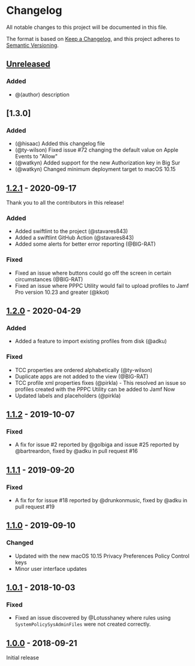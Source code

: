 # Changelog

All notable changes to this project will be documented in this file.

The format is based on [Keep a Changelog](https://keepachangelog.com/en/1.0.0/), and this project adheres to [Semantic Versioning](https://semver.org/spec/v2.0.0.html).

## [Unreleased]

<!-- Add any information here about changes in master that have yet to be released -->

### Added
- @(author) description

## [1.3.0]

### Added

- (@hisaac) Added this changelog file
- (@ty-wilson) Fixed issue #72 changing the default value on Apple Events to "Allow"
- (@watkyn) Added support for the new Authorization key in Big Sur
- (@watkyn) Changed minimum deployment target to macOS 10.15


## [1.2.1] - 2020-09-17

Thank you to all the contributors in this release!

### Added

-   Added swiftlint to the project (@stavares843)
-   Added a swiftlint GitHub Action (@stavares843)
-   Added some alerts for better error reporting (@BIG-RAT)

### Fixed

-   Fixed an issue where buttons could go off the screen in certain circumstances (@BIG-RAT)
-   Fixed an issue where PPPC Utility would fail to upload profiles to Jamf Pro version 10.23 and greater (@kkot)

## [1.2.0] - 2020-04-29

### Added

-   Added a feature to import existing profiles from disk (@adku)

### Fixed

-   TCC properties are ordered alphabetically (@ty-wilson)
-   Duplicate apps are not added to the view (@BIG-RAT)
-   TCC profile xml properties fixes (@pirkla) - This resolved an issue so profiles created with the PPPC Utility can be added to Jamf Now
-   Updated labels and placeholders (@pirkla)

## [1.1.2] - 2019-10-07

### Fixed

-   A fix for issue #2 reported by @golbiga and issue #25 reported by @bartreardon, fixed by @adku in pull request #16

## [1.1.1] - 2019-09-20

### Fixed

-   A fix for for issue #18 reported by @drunkonmusic, fixed by @adku in pull request #19

## [1.1.0] - 2019-09-10

### Changed

-   Updated with the new macOS 10.15 Privacy Preferences Policy Control keys
-   Minor user interface updates

## [1.0.1] - 2018-10-03

### Fixed

-   Fixed an issue discovered by @Lotusshaney where rules using `SystemPolicySysAdminFiles` were not created correctly.

## [1.0.0] - 2018-09-21

Initial release

<!--  -->

[unreleased]: https://github.com/jamf/PPPC-Utility/compare/1.2.1...master
[1.2.1]: https://github.com/jamf/PPPC-Utility/compare/1.2.0...1.2.1
[1.2.0]: https://github.com/jamf/PPPC-Utility/compare/1.1.2...1.2.0
[1.1.2]: https://github.com/jamf/PPPC-Utility/compare/1.1.1...1.1.2
[1.1.1]: https://github.com/jamf/PPPC-Utility/compare/1.1.0...1.1.1
[1.1.0]: https://github.com/jamf/PPPC-Utility/compare/1.0.1...1.1.0
[1.0.1]: https://github.com/jamf/PPPC-Utility/compare/1.0.1...1.0.1
[1.0.0]: https://github.com/jamf/PPPC-Utility/compare/047786dad486e8cc1e159d3f315adb695a566465...1.0.0
